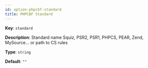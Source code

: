 ```yaml
---
id: option-phpcbf-standard
title: PHPCBF Standard
---
```

**Key**: `standard`

**Description**: Standard name Squiz, PSR2, PSR1, PHPCS, PEAR, Zend, MySource... or path to CS rules

**Type**: `string`

**Default**: `""`
